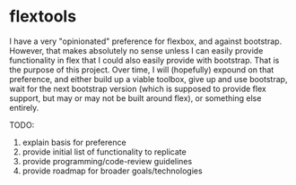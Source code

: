 # flextools
I have a very "opinionated" preference for flexbox, and against bootstrap. However, that makes absolutely no sense unless I can easily provide functionality in flex that I could also easily provide with bootstrap. That is the purpose of this project. Over time, I will (hopefully) expound on that preference, and either build up a viable toolbox, give up and use bootstrap, wait for the next bootstrap version (which is supposed to provide flex support,  but may or may not be built around flex), or something else entirely.

TODO:

1. explain basis for preference
1. provide initial list of functionality to replicate
1. provide programming/code-review guidelines
1. provide roadmap for broader goals/technologies
 